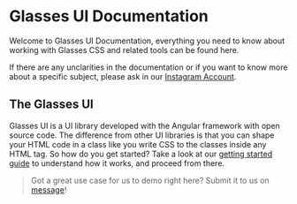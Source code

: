 # Glasses UI Documentation
Welcome to Glasses UI Documentation, everything you need to know about working with Glasses CSS and related tools can be found here. 

 If there are any unclarities in the documentation or if you want to know more about a specific subject, please ask in our [Instagram Account](https://www.instagram.com/oguzhan_cart/).


## The Glasses UI 
Glasses UI is a UI library developed with the Angular framework with open source code. The difference from other UI libraries is that you can shape your HTML code in a class like you write CSS to the classes inside any HTML tag.
So how do you get started? Take a look at our [getting started guide](/getting-started) to understand how it works, and proceed from there.


> Got a great use case for us to demo right here? Submit it to us on [message](https://www.instagram.com/oguzhan_cart)!


